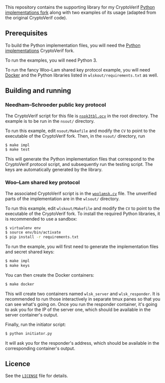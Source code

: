 This repository contains the supporting library for my CryptoVerif [Python implementations fork](https://github.com/mgrabovsky/cryptoverif-py) along with two examples of its usage (adapted from the original CryptoVerif code).


## Prerequisites

To build the Python implementation files, you will need the [Python implementations](https://github.com/mgrabovsky/cryptoverif-py) CryptoVerif fork.

To run the examples, you will need Python 3.

To run the fancy Woo–Lam shared key protocol example, you will need [Docker](http://www.docker.com/) and the Python libraries listed in `wlskout/requirements.txt` as well.

## Building and running

### Needham–Schroeder public key protocol

The CryptoVerif script for this file is [`nspk3tbl.ocv`](./nspk3tbl.ocv) in the root directory. The example is to be run in the `nsout/` directory.

To run this example, edit `nsout/Makefile` and modify the `CV` to point to the executable of the CryptoVerif fork. Then, in the `nsout/` directory, run
```sh
$ make impl
$ make test
```

This will generate the Python implementation files that correspond to the CryptoVerif protocol script, and subsequently run the testing script. The keys are automatically generated by the library.

### Woo–Lam shared key protocol

The associated CryptoVerif script is in the [`woolamsk.cv`](./woolamsk.cv) file. The unverified parts of the implementation are in the `wlsout/` directory.

To run this example, edit `wlskout/Makefile` and modify the `CV` to point to the executable of the CryptoVerif fork. To install the required Python libraries, it is recommended to use a sandbox:
```sh
$ virtualenv env
$ source env/bin/activate
$ pip install -r requirements.txt
```

To run the example, you will first need to generate the implementation files and secret shared keys:
```sh
$ make impl
$ make keys
```

You can then create the Docker containers:
```sh
$ make docker
```

This will create two containers named `wlsk_server` and `wlsk_responder`. It is recommended to run those interactively in separate tmux panes so that you can see what's going on. Once you run the responder container, it's going to ask you for the IP of the server one, which should be available in the server container's output.

Finally, run the initiator script:
```sh
$ python initiator.py
```

It will ask you for the responder's address, which should be available in the corresponding container's output.

## Licence

See the [`LICENSE`](./LICENSE) file for details.

